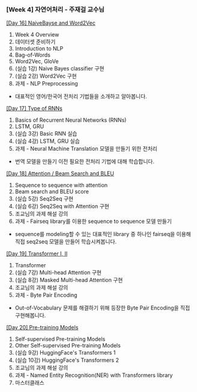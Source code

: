 ### [Week 4] 자연어처리 - 주재걸 교수님

[[Day 16] NaiveBayse and Word2Vec](https://github.com/ydy8989/boostcamp/tree/main/Week_4/Day_1)

1. Week 4 Overview
2. 데이터셋 준비하기
3. Introduction to NLP
4. Bag-of-Words
5. Word2Vec, GloVe
6. (실습 1강) Naive Bayes classifier 구현
7. (실습 2강) Word2Vec 구현
8. 과제 - NLP Preprocessing

- 대표적인 영어/한국어 전처리 기법들을 소개하고 알아봅니다. 

[[Day 17] Type of RNNs](https://github.com/ydy8989/boostcamp/tree/main/Week_4/Day_2)

1. Basics of Recurrent Neural Networks (RNNs)
2. LSTM, GRU
3. (실습 3강) Basic RNN 실습
4. (실습 4강) LSTM, GRU 실습
5. 과제 - Neural Machine Translation 모델을 만들기 위한 전처리

- 번역 모델을 만들기 이전 필요한 전처리 기법에 대해 학습합니다.

[[Day 18] Attention / Beam Search and BLEU](https://github.com/ydy8989/boostcamp/tree/main/Week_4/Day_3)

1. Sequence to sequence with attention
2. Beam search and BLEU score
3. (실습 5강) Seq2Seq 구현
4. (실습 6강) Seq2Seq with Attention 구현
5. 조교님의 과제 해설 강의
6. 과제 - Fairseq library를 이용한 sequence to sequence 모델 만들기

- sequence를 modeling할 수 있는 대표적인 library 중 하나인 fairseq을 이용해 직접 seq2seq 모델을 만들어 학습시켜봅니다.

[[Day 19] Transformer I, II](https://github.com/ydy8989/boostcamp/tree/main/Week_4/Day_4)

1. Transformer
2. (실습 7강) Multi-head Attention 구현
3. (실습 8강) Masked Multi-head Attention 구현
4. 조교님의 과제 해설 강의
5. 과제 - Byte Pair Encoding

- Out-of-Vocabulary 문제를 해결하기 위해 등장한 Byte Pair Encoding을 직접 구현해봅니다.

[[Day 20] Pre-training Models](https://github.com/ydy8989/boostcamp/tree/main/Week_4/Day_5)

1. Self-supervised Pre-training Models
2. Other Self-supervised Pre-training Models
3. (실습 9강) HuggingFace's Transformers 1
4. (실습 10강) HuggingFace's Transformers 2
5. 조교님의 과제 해설 강의
6. 과제 - Named Entity Recognition(NER) with Transformers library
7. 마스터클래스
